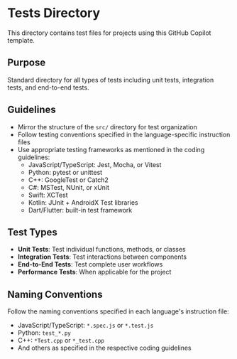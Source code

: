 # Tests Directory

This directory contains test files for projects using this GitHub Copilot template.

## Purpose

Standard directory for all types of tests including unit tests, integration tests, and end-to-end tests.

## Guidelines

- Mirror the structure of the `src/` directory for test organization
- Follow testing conventions specified in the language-specific instruction files
- Use appropriate testing frameworks as mentioned in the coding guidelines:
  - JavaScript/TypeScript: Jest, Mocha, or Vitest
  - Python: pytest or unittest
  - C++: GoogleTest or Catch2
  - C#: MSTest, NUnit, or xUnit
  - Swift: XCTest
  - Kotlin: JUnit + AndroidX Test libraries
  - Dart/Flutter: built-in test framework

## Test Types

- **Unit Tests**: Test individual functions, methods, or classes
- **Integration Tests**: Test interactions between components
- **End-to-End Tests**: Test complete user workflows
- **Performance Tests**: When applicable for the project

## Naming Conventions

Follow the naming conventions specified in each language's instruction file:
- JavaScript/TypeScript: `*.spec.js` or `*.test.js`
- Python: `test_*.py`
- C++: `*Test.cpp` or `*_test.cpp`
- And others as specified in the respective coding guidelines